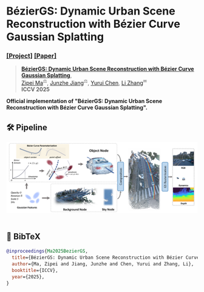 # BézierGS: Dynamic Urban Scene Reconstruction with Bézier Curve Gaussian Splatting

### [[Project]]() [[Paper]](http://arxiv.org/abs/2506.22099) 

> [**BézierGS: Dynamic Urban Scene Reconstruction with Bézier Curve Gaussian Splatting**](),            
> [Zipei Ma](https://xiao10ma.github.io/)<sup>⚖</sup>, [Junzhe Jiang](https://scholar.google.com/citations?user=gnDoDP4AAAAJ)<sup>⚖</sup>, [Yurui Chen](https://github.com/fumore), [Li Zhang](https://lzrobots.github.io)<sup>✉</sup>  
> **ICCV 2025**

**Official implementation of "BézierGS: Dynamic Urban Scene Reconstruction with Bézier Curve Gaussian Splatting".** 

## 🛠️ Pipeline
<div align="center">
  <img src="assets/pipeline.png"/>
</div><br/>

## 📜 BibTeX

``` bibtex
@inproceedings{Ma2025BezierGS,
  title={BézierGS: Dynamic Urban Scene Reconstruction with Bézier Curve Gaussian Splatting},
  author={Ma, Zipei and Jiang, Junzhe and Chen, Yurui and Zhang, Li},
  booktitle={ICCV},
  year={2025},
}
```
